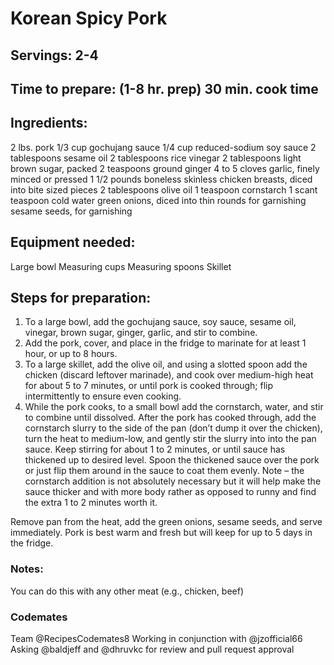 # Korean Spicy Pork

## Servings: 2-4

## Time to prepare: (1-8 hr. prep) 30 min. cook time

## Ingredients:
2 lbs. pork
1/3 cup gochujang sauce
 1/4 cup reduced-sodium soy sauce
 2 tablespoons sesame oil
 2 tablespoons rice vinegar
 2 tablespoons light brown sugar, packed
 2 teaspoons ground ginger
 4 to 5 cloves garlic, finely minced or pressed
 1 1/2 pounds boneless skinless chicken breasts, diced into bite sized pieces
 2 tablespoons olive oil
 1 teaspoon cornstarch
 1 scant teaspoon cold water
 green onions, diced into thin rounds for garnishing
 sesame seeds, for garnishing



## Equipment needed:
Large bowl
Measuring cups
Measuring spoons
Skillet



## Steps for preparation:

1) To a large bowl, add the gochujang sauce, soy sauce, sesame oil, vinegar, brown sugar, ginger, garlic, and stir to combine.
2) Add the pork, cover, and place in the fridge to marinate for at least 1 hour, or up to 8 hours.
3) To a large skillet, add the olive oil, and using a slotted spoon add the chicken (discard leftover marinade), and cook over medium-high heat for about 5 to 7 minutes, or until pork is cooked through; flip intermittently to ensure even cooking.
4) While the pork cooks, to a small bowl add the cornstarch, water, and stir to combine until dissolved.
After the pork has cooked through, add the cornstarch slurry to the side of the pan (don’t dump it over the chicken), turn the heat to medium-low, and gently stir the slurry into into the pan sauce. Keep stirring for about 1 to 2 minutes, or until sauce has thickened up to desired level. Spoon the thickened sauce over the pork or just flip them around in the sauce to coat them evenly. Note – the cornstarch addition is not absolutely necessary but it will help make the sauce thicker and with more body rather as opposed to runny and find the extra 1 to 2 minutes worth it.

Remove pan from the heat, add the green onions, sesame seeds, and serve immediately. Pork is best warm and fresh but will keep for up to 5 days in the fridge.


### Notes:

You can do this with any other meat (e.g., chicken, beef)

### Codemates #

Team @RecipesCodemates8
Working in conjunction with @jzofficial66 
Asking @baldjeff and @dhruvkc for review and pull request approval
